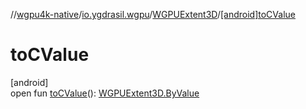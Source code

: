 //[wgpu4k-native](../../../index.md)/[io.ygdrasil.wgpu](../index.md)/[WGPUExtent3D](index.md)/[[android]toCValue]([android]to-c-value.md)

# toCValue

[android]\
open fun [toCValue]([android]to-c-value.md)(): [WGPUExtent3D.ByValue](../../io.ygdrasil.wgpu.android/-w-g-p-u-extent3-d/-by-value/index.md)